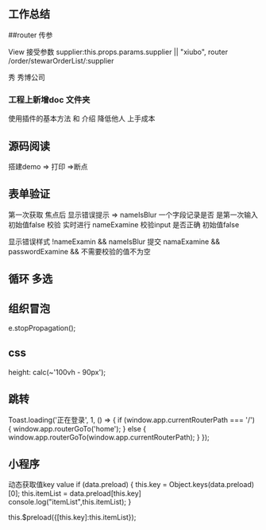 ## 工作总结

##router 传参

  View 接受参数    supplier:this.props.params.supplier || "xiubo",
  router /order/stewarOrderList/:supplier
  <Link to={'/order/stewarOrderList/:xiubo'} className="blockDiv">
                <span>秀</span> <span>秀博公司</span>
  </Link>

### 工程上新增doc 文件夹

使用插件的基本方法 和 介绍
降低他人 上手成本

## 源码阅读

搭建demo => 打印 =>断点

## 表单验证

第一次获取 焦点后 显示错误提示  => nameIsBlur 一个字段记录是否 是第一次输入 初始值false
校验 实时进行 nameExamine 校验input 是否正确 初始值false

显示错误样式 !nameExamin && nameIsBlur
提交 namaExamine && passwordExamine && 不需要校验的值不为空

## 循环 多选

## 组织冒泡
 e.stopPropagation();

 ## css
   height: calc(~'100vh - 90px');

 ## 跳转
   Toast.loading('正在登录', 1, () => {
   if (window.app.currentRouterPath === '/') {
     window.app.routerGoTo('home');
   } else {
     window.app.routerGoTo(window.app.currentRouterPath);
   }
 });

 ## 小程序

 动态获取值key value
 if (data.preload) {
    this.key = Object.keys(data.preload) [0];
    this.itemList = data.preload[this.key]
    console.log("itemList",this.itemList);
  }

  this.$preload({[this.key]:this.itemList});
